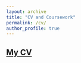 ```yaml
---
layout: archive
title: "CV and Coursework"
permalink: /cv/
author_profile: true
---
```

## [My CV](../files/cv_public.pdf)
